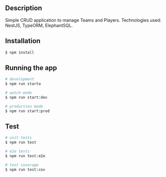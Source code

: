 ## Description

Simple CRUD application to manage Teams and Players.
Technologies used: NestJS, TypeORM, ElephantSQL.

## Installation

```bash
$ npm install
```

## Running the app

```bash
# development
$ npm run starta

# watch mode
$ npm run start:dev

# production mode
$ npm run start:prod
```

## Test

```bash
# unit tests
$ npm run test

# e2e tests
$ npm run test:e2e

# test coverage
$ npm run test:cov
```
